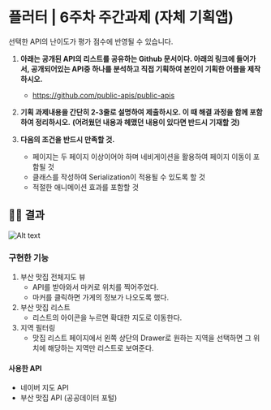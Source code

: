 # 플러터 | 6주차 주간과제 (자체 기획앱)

<aside>
선택한 API의 난이도가 평가 점수에 반영될 수 있습니다.

</aside>

1. **아래는 공개된 API의 리스트를 공유하는 Github 문서이다.
아래의 링크에 들어가서, 공개되어있는 API중 하나를 분석하고 직접 기획하여 본인이 기획한 어플을 제작하시오.**
    - https://github.com/public-apis/public-apis

1. **기획 과제내용을 간단히 2-3줄로 설명하여 제출하시오.
이 때 해결 과정을 함께 포함하여 정리하시오.**
**(어려웠던 내용과 헤맸던 내용이 있다면 반드시 기재할 것)**

2. **다음의 조건을 반드시 만족할 것.**
    - 페이지는 두 페이지 이상이어야 하며 네비게이션을 활용하여 페이지 이동이 포함될 것
    - 클래스를 작성하여 Serialization이 적용될 수 있도록 할 것
    - 적절한 애니메이션 효과를 포함할 것

## 🧑‍💻 결과

![Alt text](<Simulator Screen Recording - iPhone 14 Pro Max - 2023-08-14 at 01.13.08.gif>)

### 구현한 기능
1. 부산 맛집 전체지도 뷰
    - API를 받아와서 마커로 위치를 찍어주었다.
    - 마커를 클릭하면 가게의 정보가 나오도록 했다.
2. 부산 맛집 리스트
    - 리스트의 아이콘을 누르면 확대한 지도로 이동한다.
3. 지역 필터링
    - 맛집 리스트 페이지에서 왼쪽 상단의 Drawer로 원하는 지역을 선택하면 그 위치에 해당하는 지역만 리스트로 보여준다.

#### 사용한 API
- 네이버 지도 API
- 부산 맛집 API (공공데이터 포털)